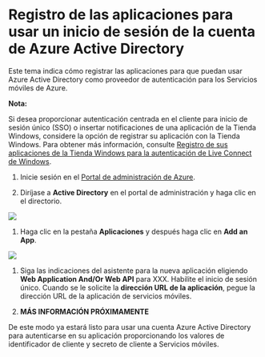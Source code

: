 <properties linkid="develop-mobile-how-to-guides-register-for-microsoft-waad-authentication" urlDisplayName="Register for Azure Active Directory Authentication" pageTitle="Register for Azure Active Directory authentication - Mobile Services" metaKeywords="Azure registering application, Azure Active Directory authentication, application authenticate, authenticate mobile services" description="Learn how to register for Azure Active Directory authentication in your Azure Mobile Services application." metaCanonical="" disqusComments="0" umbracoNaviHide="1" title="Register your apps to use an Azure Active Directory Account login" authors="dwrede" manager="dwrede" />

<tags ms.service="mobile-services" ms.workload="mobile" ms.tgt_pltfrm="mobile-multiple" ms.devlang="multiple" ms.topic="article" ms.date="01/01/1900" ms.author="dwrede" />

# Registro de las aplicaciones para usar un inicio de sesión de la cuenta de Azure Active Directory

Este tema indica cómo registrar las aplicaciones para que puedan usar Azure Active Directory como proveedor de autenticación para los Servicios móviles de Azure.

<div class="dev-callout"><b>Nota:</b>
<p>Si desea proporcionar autenticaci&oacute;n centrada en el cliente para inicio de sesi&oacute;n &uacute;nico (SSO) o insertar notificaciones de una aplicaci&oacute;n de la Tienda Windows, considere la opci&oacute;n de registrar su aplicaci&oacute;n con la Tienda Windows. Para obtener m&aacute;s informaci&oacute;n, consulte <a href="/es-es/develop/mobile/how-to-guides/register-for-single-sign-on">Registro de sus aplicaciones de la Tienda Windows para la autenticaci&oacute;n de Live Connect de Windows</a>.</p>
</div>

1.  Inicie sesión en el [Portal de administración de Azure][Portal de administración de Azure].

2.  Diríjase a **Active Directory** en el portal de administración y haga clic en el directorio.

  ![][0]

1.  Haga clic en la pestaña **Aplicaciones** y después haga clic en **Add an App**.

  ![][1]

1.  Siga las indicaciones del asistente para la nueva aplicación eligiendo **Web Application And/Or Web API** para XXX. Habilite el inicio de sesión único. Cuando se le solicite la **dirección URL de la aplicación**, pegue la dirección URL de la aplicación de servicios móviles.

2. **MÁS INFORMACIÓN PRÓXIMAMENTE**

De este modo ya estará listo para usar una cuenta Azure Active Directory para autenticarse en su aplicación proporcionando los valores de identificador de cliente y secreto de cliente a Servicios móviles.

<!-- Anchors. -->
<!-- Images. -->
<!-- URLs. -->

  [Portal de administración de Azure]: https://manage.windowsazure.com/
  [0]: ./media/mobile-services-app-active-directory-login/mobile-services-live-connect-add-app.png
  [1]: ./media/mobile-services-app-active-directory-login/mobile-live-connect-app-api-settings.png
